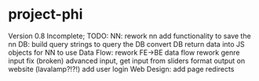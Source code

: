 ﻿# project-phi

Version 0.8
Incomplete;
 TODO: 
  NN:
   rework nn
   add functionality to save the nn
  DB:
   build query strings to query the DB
   convert DB return data into JS objects for NN to use
  Data Flow:
   rework FE->BE data flow
   rework genre input
   fix (broken) advanced input, get input from sliders
   format output on website (lavalamp?!?!)
   add user login
  Web Design:
   add page redirects
